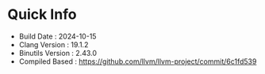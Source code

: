 # Quick Info
* Build Date : 2024-10-15
* Clang Version : 19.1.2
* Binutils Version : 2.43.0
* Compiled Based : https://github.com/llvm/llvm-project/commit/6c1fd539
